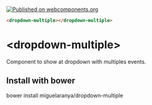 [![Published on webcomponents.org](https://img.shields.io/badge/webcomponents.org-published-blue.svg)](https://www.webcomponents.org/element/miguelaranya/dropdown-multiple)

<!--
```
<custom-element-demo>
  <template>
    <link rel="import" href="dropdown-multiple.html">
    <next-code-block></next-code-block>
  </template>
</custom-element-demo>
```
-->
```html
<dropdown-multiple></dropdown-multiple>
```

# \<dropdown-multiple\>

Component to show at dropdown with multiples events.

## Install with bower

bower install miguelaranya/dropdown-multiple